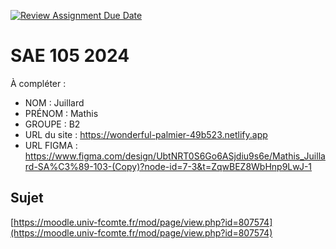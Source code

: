 [![Review Assignment Due Date](https://classroom.github.com/assets/deadline-readme-button-22041afd0340ce965d47ae6ef1cefeee28c7c493a6346c4f15d667ab976d596c.svg)](https://classroom.github.com/a/DNce7fkr)
# SAE 105 2024

À compléter :

- NOM : Juillard
- PRÉNOM : Mathis
- GROUPE : B2
- URL du site : https://wonderful-palmier-49b523.netlify.app 
- URL FIGMA : https://www.figma.com/design/UbtNRT0S6Go6ASjdiu9s6e/Mathis_Juillard-SA%C3%89-103-(Copy)?node-id=7-3&t=ZqwBEZ8WbHnp9LwJ-1

## Sujet

[https://moodle.univ-fcomte.fr/mod/page/view.php?id=807574](https://moodle.univ-fcomte.fr/mod/page/view.php?id=807574)


